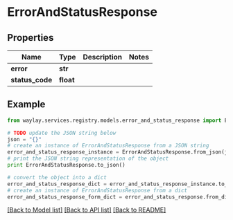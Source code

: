 # ErrorAndStatusResponse


## Properties

Name | Type | Description | Notes
------------ | ------------- | ------------- | -------------
**error** | **str** |  | 
**status_code** | **float** |  | 

## Example

```python
from waylay.services.registry.models.error_and_status_response import ErrorAndStatusResponse

# TODO update the JSON string below
json = "{}"
# create an instance of ErrorAndStatusResponse from a JSON string
error_and_status_response_instance = ErrorAndStatusResponse.from_json(json)
# print the JSON string representation of the object
print ErrorAndStatusResponse.to_json()

# convert the object into a dict
error_and_status_response_dict = error_and_status_response_instance.to_dict()
# create an instance of ErrorAndStatusResponse from a dict
error_and_status_response_form_dict = error_and_status_response.from_dict(error_and_status_response_dict)
```
[[Back to Model list]](../README.md#documentation-for-models) [[Back to API list]](../README.md#documentation-for-api-endpoints) [[Back to README]](../README.md)



